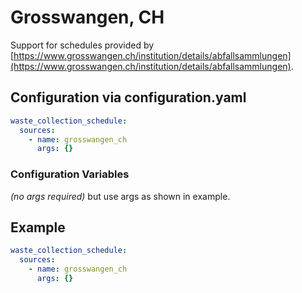 # Grosswangen, CH

Support for schedules provided by [https://www.grosswangen.ch/institution/details/abfallsammlungen](https://www.grosswangen.ch/institution/details/abfallsammlungen).

## Configuration via configuration.yaml

```yaml
waste_collection_schedule:
  sources:
    - name: grosswangen_ch
      args: {}
```

### Configuration Variables

*(no args required)*
but use args as shown in example.

## Example

```yaml
waste_collection_schedule:
  sources:
    - name: grosswangen_ch
      args: {}
```
